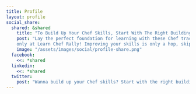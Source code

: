 ```yaml
---
title: Profile
layout: profile
social_share:
  shared: &shared
    title: "To Build Up Your Chef Skills, Start With The Right Building Blocks"
    post: "Lay the perfect foundation for learning with these Chef tracks, learning modules and active communities -
    only at Learn Chef Rally! Improving your skills is only a hop, skip and a click away! Create your profile today."
    image: "/assets/images/social/profile-share.png"
  facebook:
    <<: *shared
  linkedin:
    <<: *shared
  twitter:
    post: "Wanna build up your Chef skills? Start with the right building blocks! Find your footing - and perfect foundation by visiting: "
---
```

